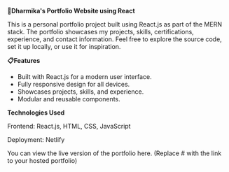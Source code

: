 **🚀Dharmika's Portfolio Website using React**

This is a personal portfolio project built using React.js as part of the MERN stack. The portfolio showcases my projects, skills, certifications, experience, and contact information. Feel free to explore the source code, set it up locally, or use it for inspiration.

**📋Features**

- Built with React.js for a modern user interface. 
- Fully responsive design for all devices.
- Showcases projects, skills, and experience.
- Modular and reusable components.

**Technologies Used**

Frontend: React.js, HTML, CSS, JavaScript

Deployment: Netlify

You can view the live version of the portfolio here. (Replace # with the link to your hosted portfolio)

